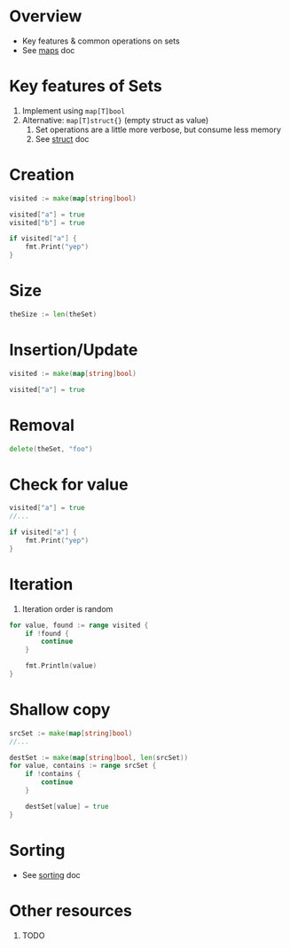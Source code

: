 # Overview
- Key features & common operations on sets
- See [maps](./collections.maps.md) doc


# Key features of Sets
1. Implement using `map[T]bool`
1. Alternative: `map[T]struct{}` (empty struct as value)
    1. Set operations are a little more verbose, but consume less memory
    1. See [struct](./structs.md) doc


# Creation
```go
visited := make(map[string]bool)

visited["a"] = true
visited["b"] = true

if visited["a"] {
    fmt.Print("yep")
}
```


# Size
```go
theSize := len(theSet)
```


# Insertion/Update
```go
visited := make(map[string]bool)

visited["a"] = true
```

# Removal
```go
delete(theSet, "foo")
```


# Check for value
```go
visited["a"] = true
//...

if visited["a"] {
    fmt.Print("yep")
}
```


# Iteration
1. Iteration order is random
```go
for value, found := range visited {
    if !found {
        continue
    }

    fmt.Println(value)
}
```


# Shallow copy
```go
srcSet := make(map[string]bool)
//...

destSet := make(map[string]bool, len(srcSet))
for value, contains := range srcSet {
    if !contains {
        continue
    }

    destSet[value] = true
}
```


# Sorting
- See [sorting](./sorting.md) doc


# Other resources
1. TODO

